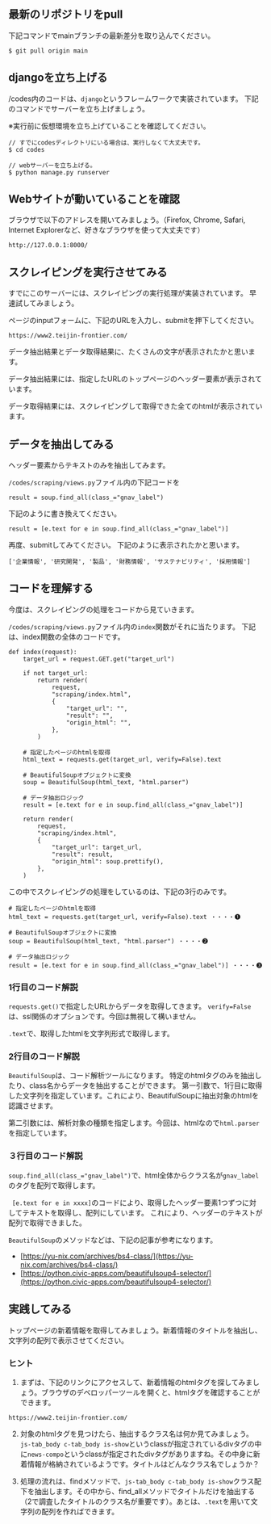 ## 最新のリポジトリをpull
下記コマンドでmainブランチの最新差分を取り込んでください。
```
$ git pull origin main
```

## djangoを立ち上げる

/codes内のコードは、`django`というフレームワークで実装されています。
下記のコマンドでサーバーを立ち上げましょう。

※実行前に仮想環境を立ち上げていることを確認してください。
```
// すでにcodesディレクトリにいる場合は、実行しなくて大丈夫です。
$ cd codes

// webサーバーを立ち上げる。
$ python manage.py runserver
```

## Webサイトが動いていることを確認
ブラウザで以下のアドレスを開いてみましょう。（Firefox, Chrome, Safari, Internet Explorerなど、好きなブラウザを使って大丈夫です）

```
http://127.0.0.1:8000/
```

## スクレイピングを実行させてみる
すでにこのサーバーには、スクレイピングの実行処理が実装されています。
早速試してみましょう。

ページのinputフォームに、下記のURLを入力し、submitを押下してください。

```
https://www2.teijin-frontier.com/
```

データ抽出結果とデータ取得結果に、たくさんの文字が表示されたかと思います。

データ抽出結果には、指定したURLのトップページのヘッダー要素が表示されています。

データ取得結果には、スクレイピングして取得できた全てのhtmlが表示されています。

## データを抽出してみる
ヘッダー要素からテキストのみを抽出してみます。

`/codes/scraping/views.py`ファイル内の下記コードを
```
result = soup.find_all(class_="gnav_label")
```

下記のように書き換えてください。
```
result = [e.text for e in soup.find_all(class_="gnav_label")]
```

再度、submitしてみてください。
下記のように表示されたかと思います。
```
['企業情報', '研究開発', '製品', '財務情報', 'サステナビリティ', '採用情報']
```

## コードを理解する
今度は、スクレイピングの処理をコードから見ていきます。

`/codes/scraping/views.py`ファイル内の`index`関数がそれに当たります。
下記は、index関数の全体のコードです。
```
def index(request):
    target_url = request.GET.get("target_url")

    if not target_url:
        return render(
            request,
            "scraping/index.html",
            {
                "target_url": "",
                "result": "",
                "origin_html": "",
            },
        )

    # 指定したページのhtmlを取得
    html_text = requests.get(target_url, verify=False).text

    # BeautifulSoupオブジェクトに変換
    soup = BeautifulSoup(html_text, "html.parser")

    # データ抽出ロジック
    result = [e.text for e in soup.find_all(class_="gnav_label")]

    return render(
        request,
        "scraping/index.html",
        {
            "target_url": target_url,
            "result": result,
            "origin_html": soup.prettify(),
        },
    )
```

この中でスクレイピングの処理をしているのは、下記の3行のみです。

```
# 指定したページのhtmlを取得
html_text = requests.get(target_url, verify=False).text ・・・・❶

# BeautifulSoupオブジェクトに変換
soup = BeautifulSoup(html_text, "html.parser") ・・・・❷

# データ抽出ロジック
result = [e.text for e in soup.find_all(class_="gnav_label")] ・・・・❸
```

### 1行目のコード解説

`requests.get()`で指定したURLからデータを取得してきます。
`verify=False`は、ssl関係のオプションです。今回は無視して構いません。

`.text`で、取得したhtmlを文字列形式で取得します。

### 2行目のコード解説

`BeautifulSoup`は、コード解析ツールになります。
特定のhtmlタグのみを抽出したり、class名からデータを抽出することができます。
第一引数で、1行目に取得した文字列を指定しています。これにより、BeautifulSoupに抽出対象のhtmlを認識させます。

第二引数には、解析対象の種類を指定します。今回は、htmlなので`html.parser`を指定しています。

### ３行目のコード解説

`soup.find_all(class_="gnav_label")`で、html全体からクラス名が`gnav_label`のタグを配列で取得します。

` [e.text for e in xxxx]`のコードにより、取得したヘッダー要素1つずつに対してテキストを取得し、配列にしています。
これにより、ヘッダーのテキストが配列で取得できました。

`BeautifulSoup`のメソッドなどは、下記の記事が参考になります。
- [https://yu-nix.com/archives/bs4-class/](https://yu-nix.com/archives/bs4-class/)
- [https://python.civic-apps.com/beautifulsoup4-selector/](https://python.civic-apps.com/beautifulsoup4-selector/)


## 実践してみる

トップページの新着情報を取得してみましょう。新着情報のタイトルを抽出し、文字列の配列で表示させてください。

### ヒント
1. まずは、下記のリンクにアクセスして、新着情報のhtmlタグを探してみましょう。ブラウザのデベロッパーツールを開くと、htmlタグを確認することができます。
```
https://www2.teijin-frontier.com/
```

2. 対象のhtmlタグを見つけたら、抽出するクラス名は何か見てみましょう。`js-tab_body c-tab_body is-show`というclassが指定されているdivタグの中に`news-compo`というclassが指定されたdivタグがありますね。その中身に新着情報が格納されているようです。タイトルはどんなクラス名でしょうか？

3. 処理の流れは、findメソッドで、`js-tab_body c-tab_body is-show`クラス配下を抽出します。その中から、find_allメソッドでタイトルだけを抽出する（2で調査したタイトルのクラス名が重要です）。あとは、`.text`を用いて文字列の配列を作ればできます。




